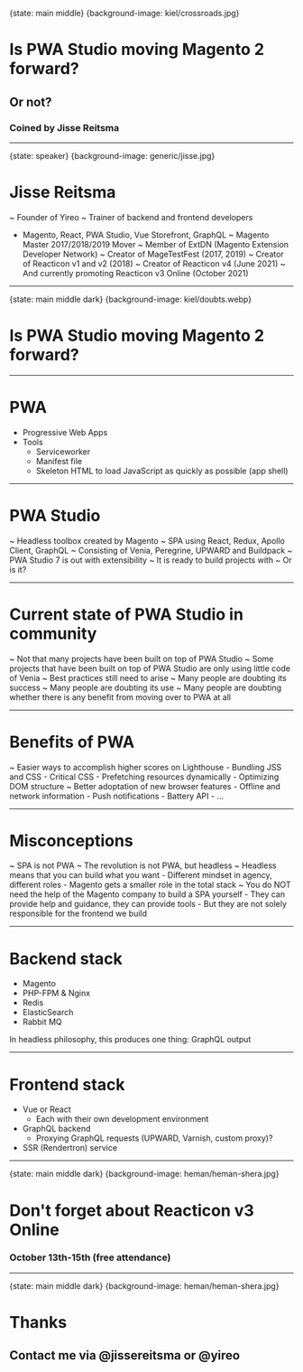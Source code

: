 {state: main middle}
{background-image: kiel/crossroads.jpg}
# Is PWA Studio moving Magento 2 forward?
## Or not?
### Coined by Jisse Reitsma

---
{state: speaker}
{background-image: generic/jisse.jpg}
# Jisse Reitsma
~ Founder of Yireo
~ Trainer of backend and frontend developers
  - Magento, React, PWA Studio, Vue Storefront, GraphQL
~ Magento Master 2017/2018/2019 Mover
~ Member of ExtDN (Magento Extension Developer Network)
~ Creator of MageTestFest (2017, 2019)
~ Creator of Reacticon v1 and v2 (2018)
~ Creator of Reacticon v4 (June 2021)
~ And currently promoting Reacticon v3 Online (October 2021)

---
{state: main middle dark}
{background-image: kiel/doubts.webp}
# Is PWA Studio moving Magento 2 forward?

---
# PWA
- Progressive Web Apps
- Tools
	- Serviceworker
	- Manifest file
	- Skeleton HTML to load JavaScript as quickly as possible (app shell)

---
# PWA Studio
~ Headless toolbox created by Magento
~ SPA using React, Redux, Apollo Client, GraphQL
~ Consisting of Venia, Peregrine, UPWARD and Buildpack
~ PWA Studio 7 is out with extensibility
~ It is ready to build projects with
~ Or is it?

---
# Current state of PWA Studio in community
~ Not that many projects have been built on top of PWA Studio
~ Some projects that have been built on top of PWA Studio are only using little code of Venia
~ Best practices still need to arise
~ Many people are doubting its success
~ Many people are doubting its use
~ Many people are doubting whether there is any benefit from moving over to PWA at all

---
# Benefits of PWA
~ Easier ways to accomplish higher scores on Lighthouse
	- Bundling JSS and CSS
	- Critical CSS
	- Prefetching resources dynamically
	- Optimizing DOM structure
~ Better adoptation of new browser features
	- Offline and network information
	- Push notifications
	- Battery API
	- ...

---
# Misconceptions
~ SPA is not PWA
~ The revolution is not PWA, but headless
~ Headless means that you can build what you want
	- Different mindset in agency, different roles
	- Magento gets a smaller role in the total stack
~ You do NOT need the help of the Magento company to build a SPA yourself
	- They can provide help and guidance, they can provide tools
	- But they are not solely responsible for the frontend we build

---
# Backend stack
- Magento
- PHP-FPM & Nginx
- Redis
- ElasticSearch
- Rabbit MQ

In headless philosophy, this produces one thing: GraphQL output

---
# Frontend stack
- Vue or React
	- Each with their own development environment
- GraphQL backend
	- Proxying GraphQL requests (UPWARD, Varnish, custom proxy)?
- SSR (Rendertron) service

---
{state: main middle dark}
{background-image: heman/heman-shera.jpg}
# Don't forget about Reacticon v3 Online
### October 13th-15th (free attendance)

---
{state: main middle dark}
{background-image: heman/heman-shera.jpg}
# Thanks
## Contact me via @jissereitsma or @yireo
